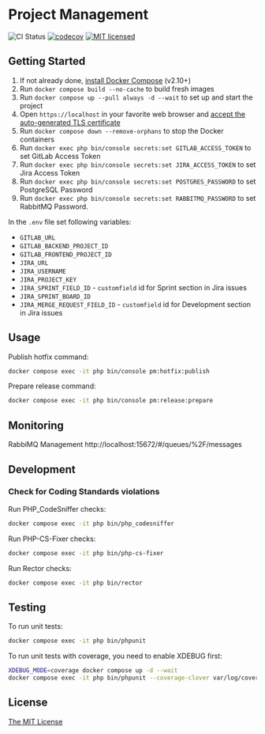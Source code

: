 Project Management
===============================

![CI Status](https://github.com/Invis1ble/project-management/actions/workflows/ci.yml/badge.svg?event=push)
[![codecov](https://codecov.io/gh/Invis1ble/project-management/graph/badge.svg?token=296M82SE17)](https://codecov.io/gh/Invis1ble/project-management)
[![MIT licensed](https://img.shields.io/badge/license-MIT-blue.svg)](./LICENSE)


Getting Started
---------------

1. If not already done, [install Docker Compose](https://docs.docker.com/compose/install/) (v2.10+)
2. Run `docker compose build --no-cache` to build fresh images
3. Run `docker compose up --pull always -d --wait` to set up and start the project
4. Open `https://localhost` in your favorite web browser and [accept the auto-generated TLS certificate](https://stackoverflow.com/a/15076602/1352334)
5. Run `docker compose down --remove-orphans` to stop the Docker containers
6. Run `docker exec php bin/console secrets:set GITLAB_ACCESS_TOKEN` to set GitLab Access Token
7. Run `docker exec php bin/console secrets:set JIRA_ACCESS_TOKEN` to set Jira Access Token
8. Run `docker exec php bin/console secrets:set POSTGRES_PASSWORD` to set PostgreSQL Password
9. Run `docker exec php bin/console secrets:set RABBITMQ_PASSWORD` to set RabbitMQ Password.

In the `.env` file set following variables:

- `GITLAB_URL`
- `GITLAB_BACKEND_PROJECT_ID`
- `GITLAB_FRONTEND_PROJECT_ID`
- `JIRA_URL`
- `JIRA_USERNAME`
- `JIRA_PROJECT_KEY`
- `JIRA_SPRINT_FIELD_ID` - `customfield` id for Sprint section in Jira issues
- `JIRA_SPRINT_BOARD_ID`
- `JIRA_MERGE_REQUEST_FIELD_ID` - `customfield` id for Development section in Jira issues


Usage
-----


Publish hotfix command:
```sh
docker compose exec -it php bin/console pm:hotfix:publish
```


Prepare release command:
```sh
docker compose exec -it php bin/console pm:release:prepare
```


Monitoring
----------

RabbiMQ Management http://localhost:15672/#/queues/%2F/messages


Development
-----------

### Check for Coding Standards violations

Run PHP_CodeSniffer checks:

```sh
docker compose exec -it php bin/php_codesniffer
```

Run PHP-CS-Fixer checks:

```sh
docker compose exec -it php bin/php-cs-fixer
```

Run Rector checks:

```sh
docker compose exec -it php bin/rector
```


Testing
-------

To run unit tests:

```sh
docker compose exec -it php bin/phpunit
```

To run unit tests with coverage, you need to enable XDEBUG first:

```sh
XDEBUG_MODE=coverage docker compose up -d --wait
docker compose exec -it php bin/phpunit --coverage-clover var/log/coverage-clover.xml
```


License
-------

[The MIT License](./LICENSE)
